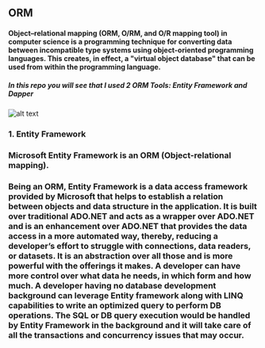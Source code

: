 ## ORM
#### Object–relational mapping (ORM, O/RM, and O/R mapping tool) in computer science is a programming technique for converting data between incompatible type systems using object-oriented programming languages. This creates, in effect, a "virtual object database" that can be used from within the programming language.

##### In this repo you will see that I used 2 ORM Tools: Entity Framework and Dapper

![alt text](https://csharpcorner-mindcrackerinc.netdna-ssl.com/article/crud-operation-using-dapper-in-c-sharp/Images/CRUD%20Operation%20Using%20Dapper2.png)

### 1. Entity Framework

### Microsoft Entity Framework is an ORM (Object-relational mapping).

### Being an ORM,  Entity Framework is a data access framework provided by Microsoft that helps to establish a relation between objects and data structure in the application. It is built over traditional ADO.NET and acts as a wrapper over ADO.NET and is an enhancement over ADO.NET that provides the data access in a more automated way, thereby, reducing a developer’s effort to struggle with connections, data readers, or datasets. It is an abstraction over all those and is more powerful with the offerings it makes. A developer can have more control over what data he needs, in which form and how much. A developer having no database development background can leverage Entity framework along with LINQ capabilities to write an optimized query to perform DB operations. The SQL or DB query execution would be handled by Entity Framework in the background and it will take care of all the transactions and concurrency issues that may occur.





